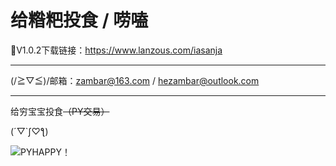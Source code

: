 # 给糌粑投食 / 唠嗑

🔗V1.0.2下载链接：https://www.lanzous.com/iasanja

---

(/≧▽≦)/邮箱：zambar@163.com / hezambar@outlook.com

---

给穷宝宝投食~~（PY交易）~~

(´▽`ʃ♡ƪ)

![PYHAPPY！](https://hezebang.github.io/QQ%E5%9B%BE%E7%89%8720200329224621.png)
